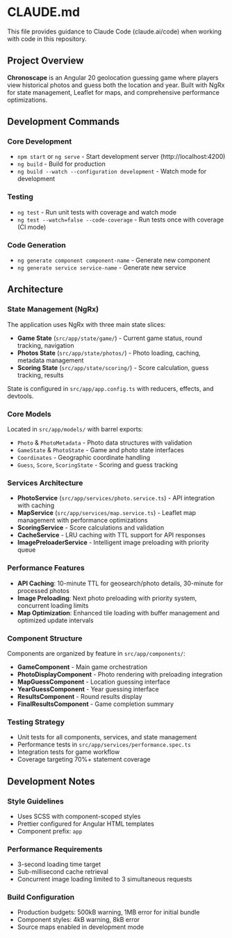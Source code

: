 # CLAUDE.md

This file provides guidance to Claude Code (claude.ai/code) when working with code in this repository.

## Project Overview

**Chronoscape** is an Angular 20 geolocation guessing game where players view historical photos and guess both the location and year. Built with NgRx for state management, Leaflet for maps, and comprehensive performance optimizations.

## Development Commands

### Core Development
- `npm start` or `ng serve` - Start development server (http://localhost:4200)
- `ng build` - Build for production
- `ng build --watch --configuration development` - Watch mode for development

### Testing
- `ng test` - Run unit tests with coverage and watch mode
- `ng test --watch=false --code-coverage` - Run tests once with coverage (CI mode)

### Code Generation
- `ng generate component component-name` - Generate new component
- `ng generate service service-name` - Generate new service

## Architecture

### State Management (NgRx)
The application uses NgRx with three main state slices:
- **Game State** (`src/app/state/game/`) - Current game status, round tracking, navigation
- **Photos State** (`src/app/state/photos/`) - Photo loading, caching, metadata management
- **Scoring State** (`src/app/state/scoring/`) - Score calculation, guess tracking, results

State is configured in `src/app/app.config.ts` with reducers, effects, and devtools.

### Core Models
Located in `src/app/models/` with barrel exports:
- `Photo` & `PhotoMetadata` - Photo data structures with validation
- `GameState` & `PhotoState` - Game and photo state interfaces
- `Coordinates` - Geographic coordinate handling
- `Guess`, `Score`, `ScoringState` - Scoring and guess tracking

### Services Architecture
- **PhotoService** (`src/app/services/photo.service.ts`) - API integration with caching
- **MapService** (`src/app/services/map.service.ts`) - Leaflet map management with performance optimizations
- **ScoringService** - Score calculations and validation
- **CacheService** - LRU caching with TTL support for API responses
- **ImagePreloaderService** - Intelligent image preloading with priority queue

### Performance Features
- **API Caching**: 10-minute TTL for geosearch/photo details, 30-minute for processed photos
- **Image Preloading**: Next photo preloading with priority system, concurrent loading limits
- **Map Optimization**: Enhanced tile loading with buffer management and optimized update intervals

### Component Structure
Components are organized by feature in `src/app/components/`:
- **GameComponent** - Main game orchestration
- **PhotoDisplayComponent** - Photo rendering with preloading integration
- **MapGuessComponent** - Location guessing interface
- **YearGuessComponent** - Year guessing interface
- **ResultsComponent** - Round results display
- **FinalResultsComponent** - Game completion summary

### Testing Strategy
- Unit tests for all components, services, and state management
- Performance tests in `src/app/services/performance.spec.ts`
- Integration tests for game workflow
- Coverage targeting 70%+ statement coverage

## Development Notes

### Style Guidelines
- Uses SCSS with component-scoped styles
- Prettier configured for Angular HTML templates
- Component prefix: `app`

### Performance Requirements
- 3-second loading time target
- Sub-millisecond cache retrieval
- Concurrent image loading limited to 3 simultaneous requests

### Build Configuration
- Production budgets: 500kB warning, 1MB error for initial bundle
- Component styles: 4kB warning, 8kB error
- Source maps enabled in development mode